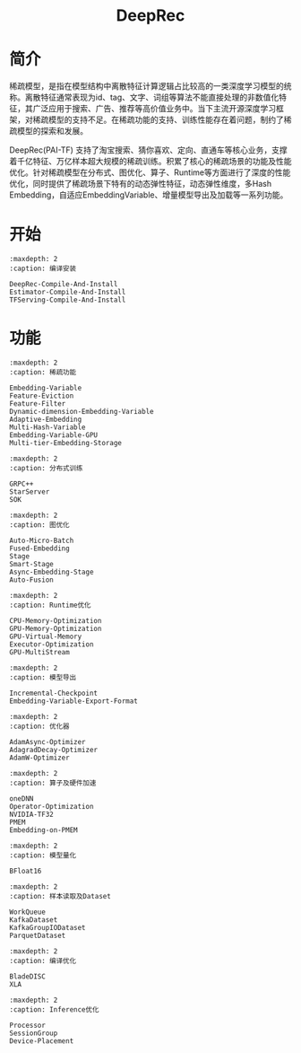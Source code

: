 <h1 align="center">
    DeepRec
</h1>

# 简介
稀疏模型，是指在模型结构中离散特征计算逻辑占比较高的一类深度学习模型的统称。离散特征通常表现为id、tag、文字、词组等算法不能直接处理的非数值化特征，其广泛应用于搜索、广告、推荐等高价值业务中。当下主流开源深度学习框架，对稀疏模型的支持不足。在稀疏功能的支持、训练性能存在着问题，制约了稀疏模型的探索和发展。 

DeepRec(PAI-TF) 支持了淘宝搜索、猜你喜欢、定向、直通车等核心业务，支撑着千亿特征、万亿样本超大规模的稀疏训练。积累了核心的稀疏场景的功能及性能优化。针对稀疏模型在分布式、图优化、算子、Runtime等方面进行了深度的性能优化，同时提供了稀疏场景下特有的动态弹性特征，动态弹性维度，多Hash Embedding，自适应EmbeddingVariable、增量模型导出及加载等一系列功能。

# 开始

```{toctree}
:maxdepth: 2
:caption: 编译安装

DeepRec-Compile-And-Install
Estimator-Compile-And-Install
TFServing-Compile-And-Install
```

# 功能

```{toctree}
:maxdepth: 2
:caption: 稀疏功能

Embedding-Variable
Feature-Eviction
Feature-Filter
Dynamic-dimension-Embedding-Variable
Adaptive-Embedding
Multi-Hash-Variable
Embedding-Variable-GPU
Multi-tier-Embedding-Storage
```

```{toctree}
:maxdepth: 2
:caption: 分布式训练

GRPC++
StarServer
SOK
```

```{toctree}
:maxdepth: 2
:caption: 图优化

Auto-Micro-Batch
Fused-Embedding
Stage
Smart-Stage
Async-Embedding-Stage
Auto-Fusion
```

```{toctree}
:maxdepth: 2
:caption: Runtime优化

CPU-Memory-Optimization
GPU-Memory-Optimization
GPU-Virtual-Memory
Executor-Optimization
GPU-MultiStream
```

```{toctree}
:maxdepth: 2
:caption: 模型导出

Incremental-Checkpoint
Embedding-Variable-Export-Format
```

```{toctree}
:maxdepth: 2
:caption: 优化器

AdamAsync-Optimizer
AdagradDecay-Optimizer
AdamW-Optimizer
```

```{toctree}
:maxdepth: 2
:caption: 算子及硬件加速

oneDNN
Operator-Optimization
NVIDIA-TF32
PMEM
Embedding-on-PMEM
```

```{toctree}
:maxdepth: 2
:caption: 模型量化

BFloat16
```

```{toctree}
:maxdepth: 2
:caption: 样本读取及Dataset

WorkQueue
KafkaDataset
KafkaGroupIODataset
ParquetDataset
```

```{toctree}
:maxdepth: 2
:caption: 编译优化

BladeDISC
XLA
```

```{toctree}
:maxdepth: 2
:caption: Inference优化

Processor
SessionGroup
Device-Placement
```
